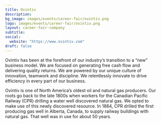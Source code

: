 ```yaml
---
title: Ovintiv
description:
bg_image: images/events/career-fair/ovintiv.png
logo: images/events/career-fair/ovintiv.png
layout: career-fair-company
subtitle:
social:
  website: "https://www.ovintiv.com"
draft: false
---
```


Ovintiv has been at the forefront of our industry’s transition to a “new” business model. We are focused on generating free cash flow and delivering quality returns.
We are powered by our unique culture of innovation, teamwork and discipline. We relentlessly innovate to drive efficiency in every part of our business.

Ovintiv is one of North America’s oldest oil and natural gas producers. Our roots go back to the late 1800s when workers for the Canadian Pacific Railway (CPR) drilling a water well discovered natural gas. We opted to make use of this newly discovered resource. In 1884, CPR drilled the first producing gas well in Alberta, Canada, to supply railway buildings with natural gas. That well was in use for about 50 years.
